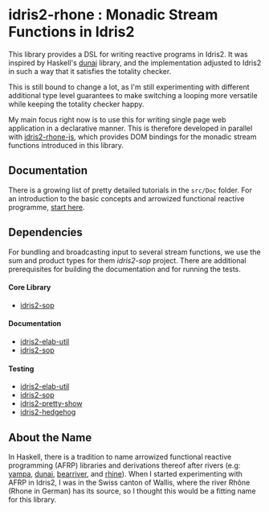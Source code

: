 # idris2-rhone : Monadic Stream Functions in Idris2

This library provides a DSL for writing reactive programs
in Idris2. It was inspired by Haskell's [dunai](https://github.com/ivanperez-keera/dunai)
library, and the implementation adjusted to Idris2 in
such a way that it satisfies the totality checker.

This is still bound to change a lot, as I'm still experimenting
with different additional type level guarantees to make
switching a looping more versatile while keeping the
totality checker happy.

My main focus right now is to use this for writing
single page web application in a declarative manner.
This is therefore developed in parallel with
[idris2-rhone-js](https://github.com/stefan-hoeck/idris2-rhone-js),
which provides DOM bindings for the monadic stream functions
introduced in this library.

## Documentation

There is a growing list of pretty detailed tutorials
in the `src/Doc` folder. For an introduction to the basic
concepts and arrowized functional reactive programme,
[start here](src/Doc/Basics.md).

## Dependencies

For bundling and broadcasting input to several stream functions,
we use the sum and product types for them *idris2-sop* project.
There are additional prerequisites for building the documentation
and for running the tests.

#### Core Library

* [idris2-sop](https://github.com/stefan-hoeck/idris2-sop)

#### Documentation

* [idris2-elab-util](https://github.com/stefan-hoeck/idris2-elab-util)
* [idris2-sop](https://github.com/stefan-hoeck/idris2-sop)

#### Testing

* [idris2-elab-util](https://github.com/stefan-hoeck/idris2-elab-util)
* [idris2-sop](https://github.com/stefan-hoeck/idris2-sop)
* [idris2-pretty-show](https://github.com/stefan-hoeck/idris2-pretty-show)
* [idris2-hedgehog](https://github.com/stefan-hoeck/idris2-hedgehog)

## About the Name

In Haskell, there is a tradition to name
arrowized functional reactive programming (AFRP)
libraries and derivations thereof after rivers (e.g:
[yampa](https://github.com/ivanperez-keera/Yampa/),
[dunai](https://github.com/ivanperez-keera/dunai),
[bearriver](https://hackage.haskell.org/package/bearriver), and
[rhine](https://hackage.haskell.org/package/rhine)).
When I started experimenting with AFRP in Idris2, I was in the
Swiss canton of Wallis, where the river Rhône (Rhone in German)
has its source, so I thought this would be a fitting name
for this library.

